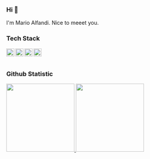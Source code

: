 ### Hi 👋 

I'm Mario Alfandi. Nice to meeet you.

### Tech Stack
  <a href="#"><img align="left" alt="php" title="php" width="21px" src="https://www.php.net/images/logos/new-php-logo.svg" /></a>
  <a href="#"><img align="left" alt="Laravel" title="Laravel" width="21px" src="https://upload.wikimedia.org/wikipedia/commons/thumb/9/9a/Laravel.svg/50px-Laravel.svg.png"/></a>
  <a href="#"><img align="left" alt="Python" title="Python" width="21px" src="https://s3.dualstack.us-east-2.amazonaws.com/pythondotorg-assets/media/files/python-logo-only.svg"/></a>
  <a href="#"><img align="left" alt="JavaScript" title="JavaScript" width="21px" src="https://upload.wikimedia.org/wikipedia/commons/9/99/Unofficial_JavaScript_logo_2.svg" /></a>
  <br>
  <br>
  
### Github Statistic
<p align="left">
<a href="https://github.com/AlfandiMario">
  <img height="180em" src="https://github-readme-stats-eight-theta.vercel.app/api?username=AlfandiMario&show_icons=true&theme=algolia&include_all_commits=true&count_private=true"/>
  <img height="180em" src="https://github-readme-stats-eight-theta.vercel.app/api/top-langs/?username=AlfandiMario&layout=compact&langs_count=8&theme=algolia"/>
</a>
</p>
